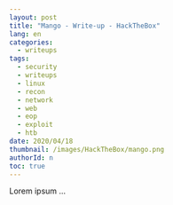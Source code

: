 ```yaml
---
layout: post
title: "Mango - Write-up - HackTheBox"
lang: en
categories:
  - writeups
tags:
  - security
  - writeups
  - linux
  - recon
  - network
  - web
  - eop
  - exploit
  - htb
date: 2020/04/18
thumbnail: /images/HackTheBox/mango.png
authorId: n
toc: true
---
```

Lorem ipsum ...

